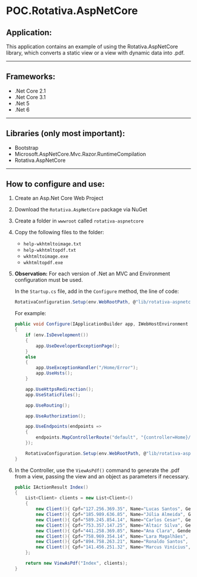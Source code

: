 # POC.Rotativa.AspNetCore

## Application:
This application contains an example of using the Rotativa.AspNetCore library, which converts a static view or a view with dynamic data into .pdf.

---

## Frameworks:
- .Net Core 2.1
- .Net Core 3.1
- .Net 5
- .Net 6

---

## Libraries (only most important):
- Bootstrap
- Microsoft.AspNetCore.Mvc.Razor.RuntimeCompilation
- Rotativa.AspNetCore

---

## How to configure and use:
1. Create an Asp.Net Core Web Project

2. Download the `Rotativa.AspNetCore` package via NuGet

3. Create a folder in `wwwroot` called `rotativa-aspnetcore`

4. Copy the following files to the folder:
    - `help-wkhtmltoimage.txt`
    - `help-wkhtmltopdf.txt`
    - `wkhtmltoimage.exe`
    - `wkhtmltopdf.exe`

5. **Observation:** For each version of .Net an MVC and Environment configuration must be used.
    
    In the `Startup.cs` file, add in the `Configure` method, the line of code:  
    
    ```c#
    RotativaConfiguration.Setup(env.WebRootPath, @"lib/rotativa-aspnetcore");
    ```

    For example:

    ```c#
    public void Configure(IApplicationBuilder app, IWebHostEnvironment env)
    {
        if (env.IsDevelopment())
        {
            app.UseDeveloperExceptionPage();
        }
        else
        {
            app.UseExceptionHandler("/Home/Error");
            app.UseHsts();
        }

        app.UseHttpsRedirection();
        app.UseStaticFiles();

        app.UseRouting();

        app.UseAuthorization();

        app.UseEndpoints(endpoints =>
        {
            endpoints.MapControllerRoute("default", "{controller=Home}/{action=Index}/{id?}");
        });

        RotativaConfiguration.Setup(env.WebRootPath, @"lib/rotativa-aspnetcore");
    }
    ```
  
6. In the Controller, use the `ViewAsPdf()` command to generate the .pdf from a view, passing the view and an object as parameters if necessary.

    ```c#
    public IActionResult Index()
    {
        List<Client> clients = new List<Client>()
        {
            new Client(){ Cpf="127.256.369.35", Name="Lucas Santos", Gender="Male", Age=23, Telephone="3841-3856" },
            new Client(){ Cpf="185.989.636.85", Name="Júlia Almeida", Gender="Female", Age=13, Telephone="3142-3885" },
            new Client(){ Cpf="589.245.854.14", Name="Carlos Cesar", Gender="Male", Age=35, Telephone="3885-1212" },
            new Client(){ Cpf="753.357.147.25", Name="Altair Silva", Gender="Male", Age=58, Telephone="3696-1296" },
            new Client(){ Cpf="441.258.369.85", Name="Ana Clara", Gender="Female", Age=21, Telephone="3758-4745" },
            new Client(){ Cpf="758.969.354.14", Name="Lara Magalhães", Gender="Female", Age=18, Telephone="3996-6658" },
            new Client(){ Cpf="894.758.263.21", Name="Ronaldo Santos", Gender="Male", Age=40, Telephone="3745-7585" },
            new Client(){ Cpf="141.456.251.32", Name="Marcus Vinícius", Gender="Male", Age=32, Telephone="3442-3365" }
        };

        return new ViewAsPdf("Index", clients);
    }
    ```